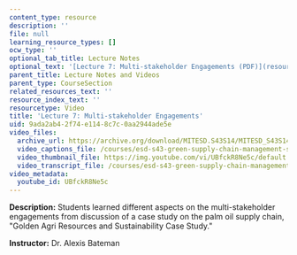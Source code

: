 ```yaml
---
content_type: resource
description: ''
file: null
learning_resource_types: []
ocw_type: ''
optional_tab_title: Lecture Notes
optional_text: '[Lecture 7: Multi-stakeholder Engagements (PDF)](resources/mitesd_s43s14_lecture7)'
parent_title: Lecture Notes and Videos
parent_type: CourseSection
related_resources_text: ''
resource_index_text: ''
resourcetype: Video
title: 'Lecture 7: Multi-stakeholder Engagements'
uid: 9ada2ab4-2f74-e114-8c7c-0aa2944ade5e
video_files:
  archive_url: https://archive.org/download/MITESD.S43S14/MITESD_S43S14_ses07_300k.mp4
  video_captions_file: /courses/esd-s43-green-supply-chain-management-spring-2014/d2b03234cfed5673bc3e862edfdd85e9_UBfckR8Ne5c.vtt
  video_thumbnail_file: https://img.youtube.com/vi/UBfckR8Ne5c/default.jpg
  video_transcript_file: /courses/esd-s43-green-supply-chain-management-spring-2014/daf8bb076edcade610de7ea108a63528_UBfckR8Ne5c.pdf
video_metadata:
  youtube_id: UBfckR8Ne5c
---
```


**Description:** Students learned different aspects on the multi-stakeholder engagements from discussion of a case study on the palm oil supply chain, "Golden Agri Resources and Sustainability Case Study."

**Instructor:** Dr. Alexis Bateman